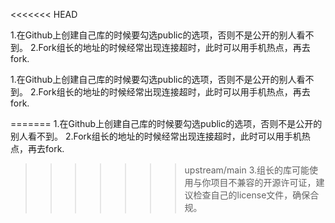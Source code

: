 <<<<<<< HEAD

1.在Github上创建自己库的时候要勾选public的选项，否则不是公开的别人看不到。
2.Fork组长的地址的时候经常出现连接超时，此时可以用手机热点，再去fork.

1.在Github上创建自己库的时候要勾选public的选项，否则不是公开的别人看不到。
2.Fork组长的地址的时候经常出现连接超时，此时可以用手机热点，再去fork.

=======
1.在Github上创建自己库的时候要勾选public的选项，否则不是公开的别人看不到。
2.Fork组长的地址的时候经常出现连接超时，此时可以用手机热点，再去fork.
>>>>>>> upstream/main
3.组长的库可能使用与你项目不兼容的开源许可证，建议检查自己的license文件，确保合规。
